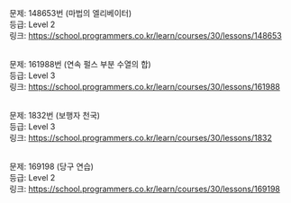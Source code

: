 문제: 148653번 (마법의 엘리베이터) <br/>
등급: Level 2 <br/>
링크: https://school.programmers.co.kr/learn/courses/30/lessons/148653 <br/>
 <br/>

문제: 161988번 (연속 펄스 부분 수열의 합) <br/>
등급: Level 3 <br/>
링크: https://school.programmers.co.kr/learn/courses/30/lessons/161988 <br/>
 <br/>

문제: 1832번 (보행자 천국) <br/>
등급: Level 3 <br/>
링크: https://school.programmers.co.kr/learn/courses/30/lessons/1832 <br/>
 <br/>

문제: 169198 (당구 연습) <br/>
등급: Level 2 <br/>
링크: https://school.programmers.co.kr/learn/courses/30/lessons/169198 <br/>
 <br/>
